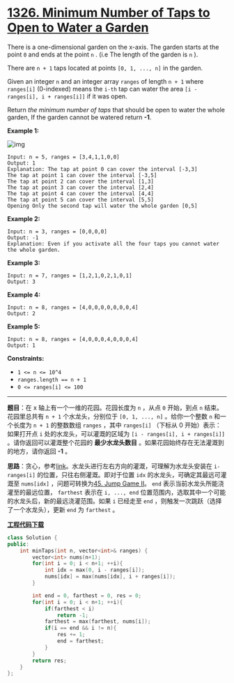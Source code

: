 # [1326. Minimum Number of Taps to Open to Water a Garden](https://leetcode.com/problems/minimum-number-of-taps-to-open-to-water-a-garden/)

There is a one-dimensional garden on the x-axis. The garden starts at the point `0` and ends at the point `n` . (i.e The length of the garden is `n` ).

There are `n + 1` taps located at points `[0, 1, ..., n]` in the garden.

Given an integer `n` and an integer array `ranges` of length `n + 1` where `ranges[i]` (0-indexed) means the `i-th` tap can water the area `[i - ranges[i], i + ranges[i]]` if it was open.

Return *the minimum number of taps* that should be open to water the whole garden, If the garden cannot be watered return **-1**.

**Example 1:**

![img](https://assets.leetcode.com/uploads/2020/01/16/1685_example_1.png)

```
Input: n = 5, ranges = [3,4,1,1,0,0]
Output: 1
Explanation: The tap at point 0 can cover the interval [-3,3]
The tap at point 1 can cover the interval [-3,5]
The tap at point 2 can cover the interval [1,3]
The tap at point 3 can cover the interval [2,4]
The tap at point 4 can cover the interval [4,4]
The tap at point 5 can cover the interval [5,5]
Opening Only the second tap will water the whole garden [0,5]
```

**Example 2:**

```
Input: n = 3, ranges = [0,0,0,0]
Output: -1
Explanation: Even if you activate all the four taps you cannot water the whole garden.
```

**Example 3:**

```
Input: n = 7, ranges = [1,2,1,0,2,1,0,1]
Output: 3
```

**Example 4:**

```
Input: n = 8, ranges = [4,0,0,0,0,0,0,0,4]
Output: 2
```

**Example 5:**

```
Input: n = 8, ranges = [4,0,0,0,4,0,0,0,4]
Output: 1
```

**Constraints:**

* `1 <= n <= 10^4`
* `ranges.length == n + 1`
* `0 <= ranges[i] <= 100`

-----

**题目**：在 x 轴上有一个一维的花园。花园长度为 `n` ，从点 `0` 开始，到点 `n` 结束。花园里总共有 `n + 1` 个水龙头，分别位于 `[0, 1, ..., n]` 。给你一个整数 `n` 和一个长度为 `n + 1` 的整数数组 `ranges` ，其中 `ranges[i]` （下标从 0 开始）表示：如果打开点 `i` 处的水龙头，可以灌溉的区域为 `[i - ranges[i], i + ranges[i]]` 。请你返回可以灌溉整个花园的 **最少水龙头数目** 。如果花园始终存在无法灌溉到的地方，请你返回 **-1** 。

**思路**：贪心，参考[link](https://leetcode.com/problems/minimum-number-of-taps-to-open-to-water-a-garden/discuss/506853/Java-A-general-greedy-solution-to-process-similar-problems)。水龙头进行左右方向的灌溉，可理解为水龙头安装在 `i-ranges[i]` 的位置，只往右侧灌溉。即对于位置 `idx` 的水龙头，可确定其最远可灌溉至 `nums[idx]` ，问题可转换为[45. Jump Game II](https://leetcode.com/problems/jump-game-ii/)。 `end` 表示当前水龙头所能浇灌至的最远位置， `farthest` 表示在 `i, ..., end` 位置范围内，选取其中一个可能的水龙头后，新的最远浇灌范围。如果 `i` 已经走至 `end` ，则触发一次跳跃（选择了一个水龙头），更新 `end` 为 `farthest` 。

[**工程代码下载**](https://github.com/shenkh/leetcode)

```cpp
class Solution {
public:
    int minTaps(int n, vector<int>& ranges) {
        vector<int> nums(n+1);
        for(int i = 0; i < n+1; ++i){
            int idx = max(0, i - ranges[i]);
            nums[idx] = max(nums[idx], i + ranges[i]);
        }

        int end = 0, farthest = 0, res = 0;
        for(int i = 0; i < n+1; ++i){
            if(farthest < i)
                return -1;
            farthest = max(farthest, nums[i]);
            if(i == end && i != n){
                res += 1;
                end = farthest;
            }
        }
        return res;
    }
};
```
